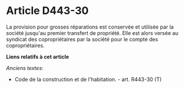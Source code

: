 # Article D443-30

La provision pour grosses réparations est conservée et utilisée par la société jusqu'au premier transfert de propriété. Elle
est alors versée au syndicat des copropriétaires par la société pour le compte des copropriétaires.

**Liens relatifs à cet article**

_Anciens textes_:

  - Code de la construction et de l'habitation. - art. R443-30 (T)
